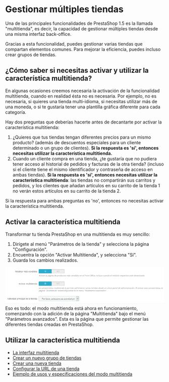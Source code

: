 # Gestionar múltiples tiendas

Una de las principales funcionalidades de PrestaShop 1.5 es la llamada "multitienda", es decir, la capacidad de gestionar múltiples tiendas desde una misma interfaz back-office.

Gracias a esta funcionalidad, puedes gestionar varias tiendas que compartan elementos comunes. Para mejorar la eficiencia, puedes incluso crear grupos de tiendas.

## ¿Cómo saber si necesitas activar y utilizar la característica multitienda? <a id="Gestionarm&#xFA;ltiplestiendas-&#xBF;C&#xF3;mosabersinecesitasactivaryutilizarlacaracter&#xED;sticamultitienda?"></a>

En algunas ocasiones creemos necesaria la activación de la funcionalidad multitienda, cuando en realidad ésta no es necesaria. Por ejemplo, no es necesaria, si quieres una tienda multi-idioma, si necesitas utilizar más de una moneda, o si te gustaría tener una plantilla gráfica diferente para cada categoría.

Hay dos preguntas que deberías hacerte antes de decantarte por activar la característica multitienda:

1. ¿Quieres que tus tiendas tengan diferentes precios para un mismo producto? \(además de descuentos especiales para un cliente determinado o un grupo de clientes\). **Si la respuesta es 'sí', entonces necesitas utilizar la característica multitienda.**
2. Cuando un cliente compra en una tienda, ¿te gustaría que no pudiera tener acceso al historial de pedidos y facturas de la otra tienda? \(incluso si el cliente tiene el mismo identificador y contraseña de acceso en ambas tiendas\). **Si la respuesta es 'sí', entonces necesitas utilizar la característica multitienda**: las tiendas no compartirán sus carritos y pedidos, y los clientes que añadan artículos en su carrito de la tienda 1 no verán estos artículos en su carrito de la tienda 2.

Si la respuesta para ambas preguntas es 'no', entonces no necesitas activar la característica multitienda.

## Activar la característica multitienda <a id="Gestionarm&#xFA;ltiplestiendas-Activarlacaracter&#xED;sticamultitienda"></a>

Transformar tu tienda PrestaShop en una multitienda es muy sencillo:

1. Dirígete al menú "Parámetros de la tienda" y selecciona la página "Configuración".
2. Encuentra la opción "Activar Multitienda", y selecciona "Sí".
3. Guarda los cambios realizados.

![](../../.gitbook/assets/54265608.png)Eso es todo: el modo multitienda está ahora en funcionamiento, comenzando con la adición de la página "Multitienda" bajo el menú "Parámetros avanzados". Esta es la página que permite gestionar las diferentes tiendas creadas en PrestaShop.

## Utilizar la característica multitienda <a id="Gestionarm&#xFA;ltiplestiendas-Utilizarlacaracter&#xED;sticamultitienda"></a>

* [La interfaz multitienda](la-interfaz-multitienda.md)
* [Crear un nuevo grupo de tiendas](crear-un-nuevo-grupo-de-tiendas.md)
* [Crear una nueva tienda](crear-una-nueva-tienda.md)
* [Configurar la URL de una tienda](configurar-la-url-de-una-tienda.md)
* [Ejemplo de usos y especificaciones del modo multitienda](ejemplo-de-usos-y-especificaciones-del-modo-multitienda.md)

